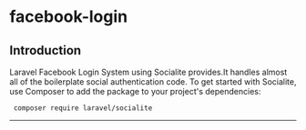 # facebook-login

## Introduction
Laravel Facebook Login System using Socialite provides.It handles almost all of the boilerplate social authentication code.
To get started with Socialite, use Composer to add the package to your project's dependencies:

```
 composer require laravel/socialite
```
---



